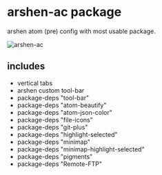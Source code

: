 # arshen-ac package

arshen atom (pre) config with most usable package.

![arshen-ac](https://user-images.githubusercontent.com/8210666/28826079-f90593a8-76dd-11e7-9d71-db10a904d882.png)

## includes

* vertical tabs
* arshen custom tool-bar
* package-deps "tool-bar"
* package-deps "atom-beautify"
* package-deps "atom-json-color"
* package-deps "file-icons"
* package-deps "git-plus"
* package-deps "highlight-selected"
* package-deps "minimap"
* package-deps "minimap-highlight-selected"
* package-deps "pigments"
* package-deps "Remote-FTP"

